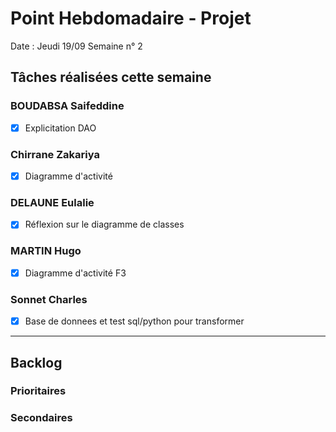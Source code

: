# Point Hebdomadaire - Projet

Date : Jeudi 19/09
Semaine n° 2

## Tâches réalisées cette semaine


### BOUDABSA Saifeddine
- [x] Explicitation DAO

### Chirrane Zakariya
- [x] Diagramme d'activité

### DELAUNE Eulalie
- [x] Réflexion sur le diagramme de classes

### MARTIN Hugo
- [x] Diagramme d'activité F3

### Sonnet Charles
- [x] Base de donnees et test sql/python pour transformer
---

## Backlog

### Prioritaires

### Secondaires
